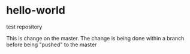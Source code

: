 # hello-world
test repository

This is change on the master. The change is being done within a branch before being "pushed" to the master

